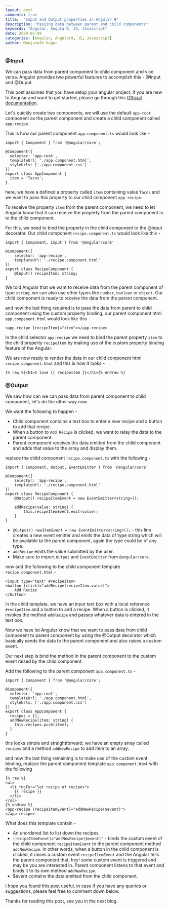 ```yaml
---
layout: post
comments: true
title:  "Input and Output properties in Angular 9"
description: "Passing data between parent and child components"
keywords: "Angular, Angular9, JS, Javascript"
date: 2020-05-09
categories: [Angular, Angular9, JS, Javascript]
author: Manjunath Hugar
---
```



### @Input
We can pass data from parent component to child component and vice versa. Angular provides two powerful features to accomplish this - @Input and @Ouput.

This post assumes that you have setup your angular project, if you are new to Angular and want to get started, please go through this [Official documentation](https://angular.io/tutorial/toh-pt0).

Let's quickly create two components, we will use the default `app-root` component as the parent component and create a child component called `app-recipe`.

This is how our parent component `app.component.ts` would look like - 
```
import { Component } from '@angular/core';

@Component({
  selector: 'app-root',
  templateUrl: './app.component.html',
  styleUrls: ['./app.component.css']
})
export class AppComponent {
  item = 'Tacos';
}
```
here, we have a defined a property called `item` containing value `Tacos` and we want to pass this property to our child component `app-recipe`.

To receive the property `item` from the parent component, we need to let Angular know that it can receive the property from the parent component in to the child component.

For this, we need to bind the property in the child component to the @input decorator.
Our child component `recipe.component.ts` would look like this - 
```
import { Component, Input } from '@angular/core'

@Component({
    selector: 'app-recipe',
    templateUrl: './recipe.component.html'
})
export class RecipeComponent {
    @Input() recipeItem: string;
}
```
We told Angular that we want to receive data from the parent component of type `string`, we can also use other types like `number`, `boolean` or `object`.
Our child component is ready to receive the data from the parent component.

and now the last thing required is to pass the data from parent to child component using the custom property binding, our parent component html `app.component.html` would look like this - 
```
<app-recipe [recipeItem]="item"></app-recipe>
```
In the child selector `app-recipe` we need to bind the parent property `item` to the child property `recipeItem` by making use of the custom property binding feature of the Angular.

We are now ready to render the data in our child component html `recipe.component.html` and this is how it looks - 

```
{% raw %}<h1>I love {{ recipeItem }}</h1>{% endraw %}
```

### @Output

We saw how can we can pass data from parent component to child component, let's do the other way now.

We want the following to happen - 
- Child component contains a text box to enter a new recipe and a button to add that recipe.
- When a button to `Add Recipe` is clicked, we want to relay the data to the parent component.
- Parent component receives the data emitted from the child component and adds that value to the array and display them.

replace the child component `recipe.component.ts` with the following - 
```
import { Component, Output, EventEmitter } from '@angular/core'

@Component({
    selector: 'app-recipe',
    templateUrl: './recipe.component.html'
})
export class RecipeComponent {
    @Output() recipeItemEvent = new EventEmitter<string>();

    addRecipe(value: string) {
        this.recipeItemEvent.emit(value);
    }
}
```

- `@Output() newItemEvent = new EventEmitter<string>();` - this line creates a new event emitter and emits the data of type string which will be available to the parent component, again the type could be of any type.
- `addRecipe` emits the value submitted by the user.
- Make sure to import `Output` and `EventEmitter` from `@angular/core`.

now add the following to the child component template `recipe.component.html` - 
```
<input type="text" #recipeItem>
<button (click)="addRecipe(recipeItem.value)">
    Add Recipe
</button>
```

in the child template, we have an input text box with a local reference `#recipeItem` and a button to add a recipe. When a button is clicked, it invokes the method `addRecipe` and passes whatever data is entered in the text box.

Now we have let Angular know that we want to pass data from child component to parent component by using the @Output decorator which basically sends the data to the parent component and also raises a custom event.

Our next step is bind the method in the parent component to the custom event raised by the child component.

Add the following to the parent component `app.component.ts` - 
```
import { Component } from '@angular/core';

@Component({
  selector: 'app-root',
  templateUrl: './app.component.html',
  styleUrls: ['./app.component.css']
})
export class AppComponent {
  recipes = [];
  addNewRecipe(item: string) {
    this.recipes.push(item);
  }
}
```
this looks simple and straightforward, we have an empty array called `recipes` and a method `addNewRecipe` to add item to an array.


and now the last thing remaining is to make use of the custom event binding, replace the parent component template `app.component.html` with the following

```
{% raw %}
<ul>
  <li *ngFor="let recipe of recipes">
    {{ recipe }}
  </li>
</ul>
{% endraw %}
<app-recipe (recipeItemEvent)="addNewRecipe($event)">
</app-recipe>
```

What does this template contain - 

- An unordered list to list down the recipes.
- `(recipeItemEvent)="addNewRecipe($event)"` - binds the custom event of the child component `recipeItemEvent` to the parent component method `addNewRecipe`.
In other words, when a button in the child component is clicked, it raises a custom event `recipeItemEvent` and the Angular tells the parent component that, hey! some custom event is triggered and may be you are interested in. Parent component listens to that event and binds it to its own method `addNewRecipe`.
- $event contains the data emitted from the child component.

I hope you found this post useful, in case if you have any queries or suggestions, please feel free to comment down below.

Thanks for reading this post, see you in the next blog.
















